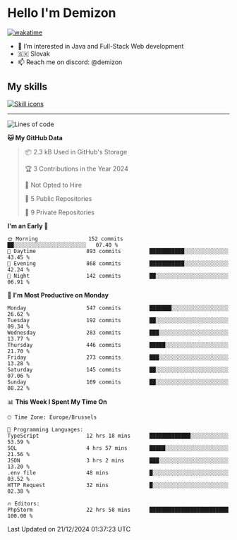 # Hello I'm Demizon
[![wakatime](https://wakatime.com/badge/user/6ad1949f-d6d7-44f9-9eee-c35e54cc499b.svg)](https://wakatime.com/@6ad1949f-d6d7-44f9-9eee-c35e54cc499b)
- 👀 I’m interested in Java and Full-Stack Web development
- 🇸🇰 Slovak
- 📫 Reach me on discord: @demizon

## My skills
[![Skill icons](https://skillicons.dev/icons?i=java,js,ts,html,css,react,nextjs,tailwind,supabase,py,git,docker,linux,mysql,postgres,mongo&theme=dark)](https://github.com/Demizon3433)

---

<!--START_SECTION:waka-->
![Lines of code](https://img.shields.io/badge/From%20Hello%20World%20I%27ve%20Written-608.8%20thousand%20lines%20of%20code-blue)

**🐱 My GitHub Data** 

> 📦 2.3 kB Used in GitHub's Storage 
 > 
> 🏆 3 Contributions in the Year 2024
 > 
> 🚫 Not Opted to Hire
 > 
> 📜 5 Public Repositories 
 > 
> 🔑 9 Private Repositories 
 > 
**I'm an Early 🐤** 

```text
🌞 Morning                152 commits         ██░░░░░░░░░░░░░░░░░░░░░░░   07.40 % 
🌆 Daytime                893 commits         ███████████░░░░░░░░░░░░░░   43.45 % 
🌃 Evening                868 commits         ███████████░░░░░░░░░░░░░░   42.24 % 
🌙 Night                  142 commits         ██░░░░░░░░░░░░░░░░░░░░░░░   06.91 % 
```
📅 **I'm Most Productive on Monday** 

```text
Monday                   547 commits         ███████░░░░░░░░░░░░░░░░░░   26.62 % 
Tuesday                  192 commits         ██░░░░░░░░░░░░░░░░░░░░░░░   09.34 % 
Wednesday                283 commits         ███░░░░░░░░░░░░░░░░░░░░░░   13.77 % 
Thursday                 446 commits         █████░░░░░░░░░░░░░░░░░░░░   21.70 % 
Friday                   273 commits         ███░░░░░░░░░░░░░░░░░░░░░░   13.28 % 
Saturday                 145 commits         ██░░░░░░░░░░░░░░░░░░░░░░░   07.06 % 
Sunday                   169 commits         ██░░░░░░░░░░░░░░░░░░░░░░░   08.22 % 
```


📊 **This Week I Spent My Time On** 

```text
🕑︎ Time Zone: Europe/Brussels

💬 Programming Languages: 
TypeScript               12 hrs 18 mins      █████████████░░░░░░░░░░░░   53.59 % 
SQL                      4 hrs 57 mins       █████░░░░░░░░░░░░░░░░░░░░   21.56 % 
JSON                     3 hrs 2 mins        ███░░░░░░░░░░░░░░░░░░░░░░   13.20 % 
.env file                48 mins             █░░░░░░░░░░░░░░░░░░░░░░░░   03.52 % 
HTTP Request             32 mins             █░░░░░░░░░░░░░░░░░░░░░░░░   02.38 % 

🔥 Editors: 
PhpStorm                 22 hrs 58 mins      █████████████████████████   100.00 % 
```


 Last Updated on 21/12/2024 01:37:23 UTC
<!--END_SECTION:waka-->
